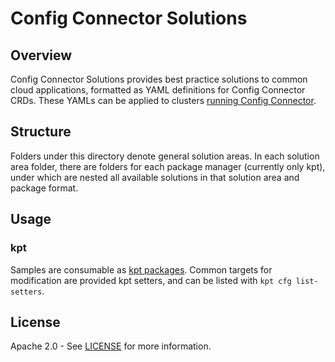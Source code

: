 # Config Connector Solutions

## Overview

Config Connector Solutions provides best practice solutions
to common cloud applications, formatted as YAML definitions
for Config Connector CRDs. These YAMLs can be applied to
clusters [running Config
Connector](https://cloud.google.com/config-connector/docs/how-to/install-upgrade-uninstall).

## Structure

Folders under this directory denote general solution areas.
In each solution area folder, there are folders for each package
manager (currently only kpt), under which are nested all available solutions in
that solution area and package format.

## Usage

### kpt

Samples are consumable as [kpt
packages](https://googlecontainertools.github.io/kpt/).
Common targets for modification are provided kpt setters,
and can be listed with `kpt cfg list-setters`.

## License

Apache 2.0 - See [LICENSE](LICENSE) for more information.
